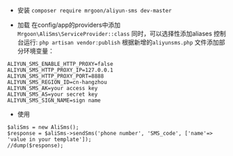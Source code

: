 * 安装
` composer require mrgoon/aliyun-sms dev-master `

* 加载
在config/app的providers中添加
` Mrgoon\AliSms\ServiceProvider::class `
同时，可以选择性添加aliases
控制台运行:
` php artisan vendor:publish `
根据新增的` aliyunsms.php ` 文件添加部分环境变量：
``` 
ALIYUN_SMS_ENABLE_HTTP_PROXY=false
ALIYUN_SMS_HTTP_PROXY_IP=127.0.0.1
ALIYUN_SMS_HTTP_PROXY_PORT=8888
ALIYUN_SMS_REGION_ID=cn-hangzhou
ALIYUN_SMS_AK=your access key
ALIYUN_SMS_AS=your secret key
ALIYUN_SMS_SIGN_NAME=sign name
```

* 使用
```
$aliSms = new AliSms();
$response = $aliSms->sendSms('phone number', 'SMS_code', ['name'=> 'value in your template']);
//dump($response);
```